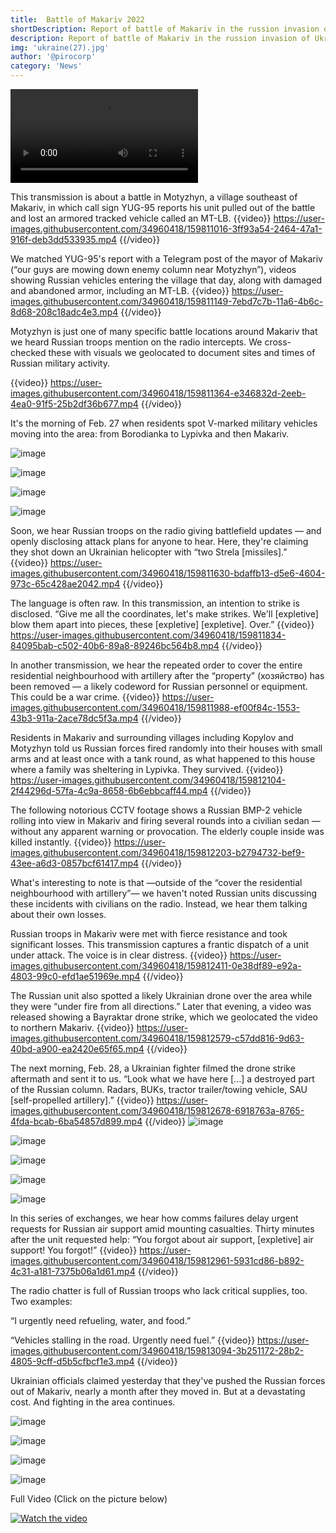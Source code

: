 ```yaml
---
title:  Battle of Makariv 2022
shortDescription: Report of battle of Makariv in the russion invasion of Ukraine.
description: Report of battle of Makariv in the russion invasion of Ukraine.  27.02.2022 - 23.03.2022
img: 'ukraine(27).jpg'
author: '@pirocorp'
category: 'News'
---
```



![](https://user-images.githubusercontent.com/34960418/159810843-9286ccde-5a85-4402-9b6e-2e9e2f487b31.mp4)


This transmission is about a battle in Motyzhyn, a village southeast of Makariv, in which call sign YUG-95 reports his unit pulled out of the battle and lost an armored tracked vehicle called an MT-LB.
{{video}}
https://user-images.githubusercontent.com/34960418/159811016-3ff93a54-2464-47a1-916f-deb3dd533935.mp4
{{/video}}

We matched YUG-95's report with a Telegram post of the mayor of Makariv (“our guys are mowing down enemy column near Motyzhyn”), videos showing Russian vehicles entering the village that day, along with damaged and abandoned armor, including an MT-LB.
{{video}}
https://user-images.githubusercontent.com/34960418/159811149-7ebd7c7b-11a6-4b6c-8d68-208c18adc4e3.mp4
{{/video}}

Motyzhyn is just one of many specific battle locations around Makariv that we heard Russian troops mention on the radio intercepts. We cross-checked these with visuals we geolocated to document sites and times of Russian military activity.

{{video}}
https://user-images.githubusercontent.com/34960418/159811364-e346832d-2eeb-4ea0-91f5-25b2df36b677.mp4
{{/video}}

It's the morning of Feb. 27 when residents spot V-marked military vehicles moving into the area: from Borodianka to Lypivka and then Makariv.

![image](https://user-images.githubusercontent.com/34960418/159811492-bd926f31-1a48-46d6-a6d8-6eaacb50a5bc.png)

![image](https://user-images.githubusercontent.com/34960418/159811504-bdf9d8aa-5364-4d32-9915-bc73cd7700e2.png)

![image](https://user-images.githubusercontent.com/34960418/159811514-7f9064af-ff76-438e-be1e-3eb64ac35c01.png)

![image](https://user-images.githubusercontent.com/34960418/159811528-298cfd48-2866-43b9-9492-1fac52e371c8.png)


Soon, we hear Russian troops on the radio giving battlefield updates — and openly disclosing attack plans for anyone to hear. Here, they're claiming they shot down an Ukrainian helicopter with “two Strela [missiles].”
{{video}}
https://user-images.githubusercontent.com/34960418/159811630-bdaffb13-d5e6-4604-973c-65c428ae2042.mp4
{{/video}}

The language is often raw. In this transmission, an intention to strike is disclosed. “Give me all the coordinates, let's make strikes. We'll [expletive] blow them apart into pieces, these [expletive]  [expletive]. Over.”
{{video}}
https://user-images.githubusercontent.com/34960418/159811834-84095bab-c502-40b6-89a8-89246bc564b8.mp4
{{/video}}

In another transmission, we hear the repeated order to cover the entire residential neighbourhood with artillery after the “property” (хозяйство) has been removed — a likely codeword for Russian personnel or equipment. This could be a war crime.
{{video}}
https://user-images.githubusercontent.com/34960418/159811988-ef00f84c-1553-43b3-911a-2ace78dc5f3a.mp4
{{/video}}

Residents in Makariv and surrounding villages including Kopylov and Motyzhyn told us Russian forces fired randomly into their houses with small arms and at least once with a tank round, as what happened to this house where a family was sheltering in Lypivka. They survived.
{{video}}
https://user-images.githubusercontent.com/34960418/159812104-2f44296d-57fa-4c9a-8658-6b6ebbcaff44.mp4
{{/video}}

The following notorious CCTV footage shows a Russian BMP-2 vehicle rolling into view in Makariv and firing several rounds into a civilian sedan — without any apparent warning or provocation. The elderly couple inside was killed instantly.
{{video}}
https://user-images.githubusercontent.com/34960418/159812203-b2794732-bef9-43ee-a6d3-0857bcf61417.mp4
{{/video}}

What's interesting to note is that —outside of the “cover the residential neighbourhood with artillery”— we haven't noted Russian units discussing these incidents with civilians on the radio. Instead, we hear them talking about their own losses.

Russian troops in Makariv were met with fierce resistance and took significant losses. This transmission captures a frantic dispatch of a unit under attack. The voice is in clear distress.
{{video}}
https://user-images.githubusercontent.com/34960418/159812411-0e38df89-e92a-4803-99c0-efd1ae51969e.mp4
{{/video}}

The Russian unit also spotted a likely Ukrainian drone over the area while they were “under fire from all directions.” Later that evening, a video was released showing a Bayraktar drone strike, which we geolocated the video to northern Makariv.
{{video}}
https://user-images.githubusercontent.com/34960418/159812579-c57dd816-9d63-40bd-a900-ea2420e65f65.mp4
{{/video}}

The next morning, Feb. 28, a Ukrainian fighter filmed the drone strike aftermath and sent it to us. “Look what we have here [...] a destroyed part of the Russian column. Radars, BUKs, tractor trailer/towing vehicle, SAU [self-propelled artillery].” 
{{video}}
https://user-images.githubusercontent.com/34960418/159812678-6918763a-8765-4fda-bcab-6ba54857d899.mp4
{{/video}}
![image](https://user-images.githubusercontent.com/34960418/159813518-e6a8833a-5f0e-44fc-bb12-1e93e0250d97.png)

![image](https://user-images.githubusercontent.com/34960418/159813523-7ec7f183-1798-4619-90f9-b605f2ff4c35.png)

![image](https://user-images.githubusercontent.com/34960418/159813528-6c5df59a-5d5b-445e-9554-16a64b093aa2.png)

![image](https://user-images.githubusercontent.com/34960418/159813543-3e36854b-56bf-42f0-a1b6-e3799bdf71dd.png)

![image](https://user-images.githubusercontent.com/34960418/159813558-2a78cda0-1da0-453d-9aca-9fed5b9d2e6c.png)


In this series of exchanges, we hear how comms failures delay urgent requests for Russian air support amid mounting casualties. Thirty minutes after the unit requested help: “You forgot about air support, [expletive] air support! You forgot!”
{{video}}
https://user-images.githubusercontent.com/34960418/159812961-5931cd86-b892-4c31-a181-7375b06a1d61.mp4
{{/video}}

The radio chatter is full of Russian troops who lack critical supplies, too. Two examples:

“I urgently need refueling, water, and food.”

“Vehicles stalling in the road. Urgently need fuel.”
{{video}}
https://user-images.githubusercontent.com/34960418/159813094-3b251172-28b2-4805-9cff-d5b5cfbcf1e3.mp4
{{/video}}

Ukrainian officials claimed yesterday that they've pushed the Russian forces out of Makariv, nearly a month after they moved in. But at a devastating cost. And fighting in the area continues.

![image](https://user-images.githubusercontent.com/34960418/159813175-5830bec8-447b-4155-be96-ba2a293d4c3d.png)

![image](https://user-images.githubusercontent.com/34960418/159813184-d58dd271-e540-4a37-af9d-27b0f65b3cc7.png)

![image](https://user-images.githubusercontent.com/34960418/159813191-92aeaa90-09d5-4dc3-9f9a-6aaee1ef997e.png)

![image](https://user-images.githubusercontent.com/34960418/159813198-f1e97f97-55d3-49c8-8fff-cd8e615ae323.png)


Full Video (Click on the picture below)

[![Watch the video](https://img.youtube.com/vi/mlFMcL-R7AA/hqdefault.jpg)](https://www.youtube.com/watch?v=mlFMcL-R7AA)
